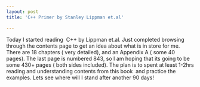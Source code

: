```yaml
---
layout: post
title: 'C++ Primer by Stanley Lippman et.al'

---
```


Today I started reading  C++ by Lippman et.al. Just completed browsing through the contents page to get an idea about what is in store for me. There are 18 chapters ( very detailed), and an Appendix A ( some 40 pages). The last page is numbered 843, so I am hoping that its going to be some 430+ pages ( both sides included). The plan is to spent at least 1-2hrs reading and understanding contents from this book  and practice the examples. Lets see where will I stand after another 90 days!
